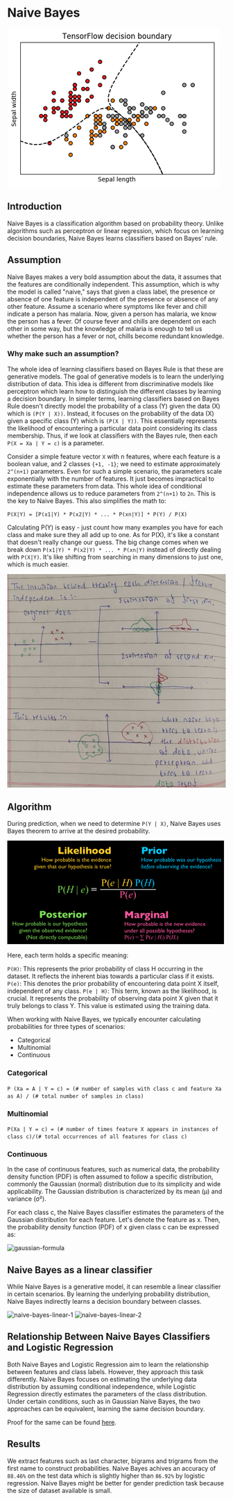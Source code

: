 # Naive Bayes

<img src="../assets/img/naive-bayes.png" alt="naive-bayes">

## Introduction

Naive Bayes is a classification algorithm based on probability theory. Unlike algorithms such as perceptron or linear regression, which focus on learning decision boundaries, Naive Bayes learns classifiers based on Bayes' rule.

## Assumption

Naive Bayes makes a very bold assumption about the data, it assumes that the features are conditionally independent. This assumption, which is why the model is called "naive," says that given a class label, the presence or absence of one feature is independent of the presence or absence of any other feature. Assume a scenario where symptoms like fever and chill indicate a person has malaria. Now, given a person has malaria, we know the person has a fever. Of course fever and chills are dependent on each other in some way, but the knowledge of malaria is enough to tell us whether the person has a fever or not, chills become redundant knowledge.

### Why make such an assumption?

The whole idea of learning classifiers based on Bayes Rule is that these are generative models. The goal of generative models is to learn the underlying distribution of data. This idea is different from discriminative models like perceptron which learn how to distinguish the different classes by learning a decision boundary. In simpler terms, learning classifiers based on Bayes Rule doesn't directly model the probability of a class (Y) given the data (X) which is ```(P(Y | X))```. Instead, it focuses on the probability of the data (X) given a specific class (Y) which is ```(P(X | Y))```. This essentially represents the likelihood of encountering a particular data point considering its class membership. Thus, if we look at classifiers with the Bayes rule, then each ```P(X = Xa | Y = c)``` is a parameter. 

Consider a simple feature vector ```X``` with n features, where each feature is a boolean value, and 2 classes ```{+1, -1}```; we need to estimate approximately ```2^(n+1)``` parameters. Even for such a simple scenario, the parameters scale exponentially with the number of features. It just becomes impractical to estimate these parameters from data. This whole idea of conditional independence allows us to reduce parameters from ```2^(n+1)``` to ```2n```. This is the key to Naive Bayes. This also simplifies the math to:

```
P(X|Y) = [P(x1|Y) * P(x2|Y) * ... * P(xn|Y)] * P(Y) / P(X)
```

Calculating P(Y) is easy - just count how many examples you have for each class and make sure they all add up to one. As for P(X), it's like a constant that doesn't really change our guess. The big change comes when we break down ```P(x1|Y) * P(x2|Y) * ... * P(xn|Y)``` instead of directly dealing with ```P(X|Y)```. It's like shifting from searching in many dimensions to just one, which is much easier.

<img src = "../assets/img/naive-bayes-intuition.jpeg" alt="naive-bayes-intuition">

## Algorithm

During prediction, when we need to determine `P(Y | X)`, Naive Bayes uses Bayes theorem to arrive at the desired probability.

<img src="../assets/img/bayes-formula.png" alt="naive-bayes-formula">

Here, each term holds a specific meaning:

```P(H)```: This represents the prior probability of class H occurring in the dataset. It reflects the inherent bias towards a particular class if it exists.
```P(e)```: This denotes the prior probability of encountering data point X itself, independent of any class.
```P(e | H)```: This term, known as the likelihood, is crucial. It represents the probability of observing data point X given that it truly belongs to class Y. This value is estimated using the training data.

When working with Naive Bayes, we typically encounter calculating probabilities for three types of scenarios:

* Categorical
* Multinomial
* Continuous

### Categorical

```P (Xa = A | Y = c) = (# number of samples with class c and feature Xa as A) / (# total number of samples in class)```

### Multinomial

```P(Xa | Y = c) = (# number of times feature X appears in instances of class c)/(# total occurrences of all features for class c)```

### Continuous

In the case of continuous features, such as numerical data, the probability density function (PDF) is often assumed to follow a specific distribution, commonly the Gaussian (normal) distribution due to its simplicity and wide applicability. The Gaussian distribution is characterized by its mean (μ) and variance (σ²).

For each class c, the Naive Bayes classifier estimates the parameters of the Gaussian distribution for each feature. Let's denote the feature as  x. Then, the probability density function (PDF) of x given class c can be expressed as:

<img src = "../assets/img/gaussian-formula.png" alt="gaussian-formula">

## Naive Bayes as a linear classifier

While Naive Bayes is a generative model, it can resemble a linear classifier in certain scenarios. By learning the underlying probability distribution, Naive Bayes indirectly learns a decision boundary between classes.

<img src="../assets/img/naive-bayes-linear-1.jpeg" alt="naive-bayes-linear-1">
<img src="../assets/img/naive-bayes-linear-2.jpeg" alt="naive-bayes-linear-2">

## Relationship Between Naive Bayes Classifiers and Logistic Regression

Both Naive Bayes and Logistic Regression aim to learn the relationship between features and class labels. However, they approach this task differently. Naive Bayes focuses on estimating the underlying data distribution by assuming conditional independence, while Logistic Regression directly estimates the parameters of the class distribution. Under certain conditions, such as in Gaussian Naive Bayes, the two approaches can be equivalent, learning the same decision boundary.

Proof for the same can be found <a href="https://appliedmachinelearning.wordpress.com/2019/09/30/equivalence-of-gaussian-naive-bayes-and-logistic-regression-an-explanation/">here</a>.

## Results

We extract features such as last character, bigrams and trigrams from the first name to construct probabilities. Naive Bayes achives an accuracy of `88.46%` on the test data which is slightly higher than `86.92%` by logistic regression. Naive Bayes might be better for gender prediction task because the size of dataset available is small.